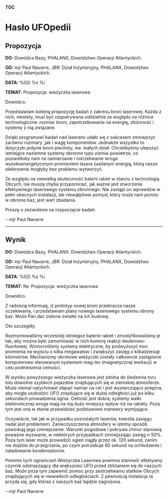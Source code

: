 __TOC__

# Hasło UFOpedii

## Propozycja

**DO:** Dowódca Bazy, PHALANX, Dowództwo Operacji Atlantyckich.

**OD:** mjr Paul Navarre, JBR: Dział Inżynieryjny, PHALANX, Dowództwo
Operacji Atlantyckich.

**DATA:** %02i %s %i

**TEMAT:** Propozycja: wieżyczka laserowa

Dowódco.

Przedstawiam kolejną propozycję badań z zakresu broni laserowej. Każda z
nich, niestety, musi być rozpatrywana oddzielnie ze względu na różnice
technologiczne: rozmiar broni, zapotrzebowanie na energię, złożoność i
systemy z nią związane.

Dzięki programowi badań nad laserami udało się z sukcesem zmniejszyć
zarówno rozmiary ,jak i wagę komponentów. Jednakże wszystko to dotyczyło
jedynie broni piechoty, ew. małych dział. Chcielibyśmy ulepszyć
istniejące naziemne systemy obronne typu ziemia-powietrze, co
pozwoliłoby nam na namierzanie i ostrzeliwanie wroga wysokoenergetycznym
promieniem lasera zasilanym energią, którą nasze elektrownie mogłyby bez
problemu wytworzyć.

Ze względu na niewielką skuteczność baterii rakiet w starciu z
technologią Obcych, nie muszę chyba przypominać, jak ważne jest
stworzenie efektywnego laserowego systemu obronnego. Nie zastąpi on
wprawdzie w pełni obecnych instalacji, ale niewątpliwie pomysł, który
może nam pomóc w obronie baz, jest wart zbadania.

Proszę o zezwolenie na rozpoczęcie badań.

--mjr Paul Navarre

------------------------------------------------------------------------

## Wynik

**DO:** Dowódca Bazy, PHALANX, Dowództwo Operacji Atlantyckich.

**OD:** mjr Paul Navarre, JBR: Dział Inżynieryjny, PHALANX, Dowództwo
Operacji Atlantyckich.

**DATA:** %02i %s %i

**TEMAT:** Re: Propozycja: wieżyczka laserowa

Dowódco.

Z radością informuję, iż prototyp nowej broni przekracza nasze
oczekiwania, i przedstawiam plany nowego laserowego systemu obrony baz.
Może Pan dać zielone światło na ich budowę.

Oto szczegóły.

Rozmontowaliśmy wcześniej istniejące baterie rakiet i zmodyfikowaliśmy
je tak, aby można było zamontować w nich komorę reakcji
deuterowo-fluorkowej. Wzmocniliśmy systemy elektryczne, by podwyższyć
moc promienia na wyjściu o kilka megawatów i zwiększyć zasięg o
kilkadziesiąt kilometrów. Mechanizmy obrotowe wieżyczki zostały
całkowicie zastąpione komputerowo sterowanym systemem mag-lev
(magnetycznej lewitacji) w celu podniesienia celności.

W wyniku powyższego wieżyczka laserowa jest zdolna do śledzenia toru
lotu dowolnie szybkich pojazdów znajdujących się w ziemskiej atmosferze.
Może niemal natychmiast złapać namiar na cel i jest wystarczająco
potężna, aby mogła uszkodzić UFO znajdujące się w dużej odległości już
po kilku sekundach prowadzenia ognia. Celność jest dobra; systemy walki
elektronicznej wroga mają na nią dużo mniejszy wpływ niż na rakiety.
Poza tym jest ona w stanie przewidzieć podstawowe manewry wymijające.

Oczywiście, tak jak w przypadku pozostałych laserów, kwestia zasięgu
nadal jest problemem. Zanieczyszczenia atmosfery w istotny sposób
powodują jego zmniejszenie. Warunki pogodowe i pokrywa chmur stanowią
poważne wyzwanie, w niektórych przypadkach zmniejszając zasięg o 50%.
Poza tym laser może prowadzić ogień ciągły przez ok. 120 sekund, zanim
nie dojdzie do przegrzania, po czym potrzebuje 60 sekund na ochłodzenie
i naładowanie kondensatorów.

Pomimo tych ograniczeń Wieżyczka Laserowa powinna stanowić efektywny
czynnik odstraszający dla większości UFO przed zbliżaniem się do naszych
baz. Może poza tym zapewnić pomoc przy zestrzeliwaniu statków Obcych
znajdujących się w niewielkich odległościach. Z pewnością instalacja ta
przyda się, gdy któraś z naszych baz będzie zagrożona.

--mjr Paul Navarre